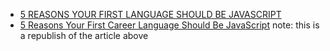 
- [5 REASONS YOUR FIRST LANGUAGE SHOULD BE JAVASCRIPT](http://blog.startupinstitute.com/2015-5-15-learning-javascript-5-reasons/)
- [5 Reasons Your First Career Language Should Be JavaScript](http://time.com/3983157/javascript-learn-reasons/) note: this is a republish of the article above